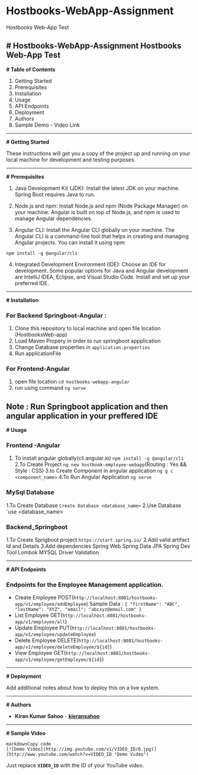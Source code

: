 # Hostbooks-WebApp-Assignment
Hostbooks Web-App Test

**# Hostbooks-WebApp-Assignment**
Hostbooks Web-App Test
---

**# Table of Contents**

1. Getting Started
2. Prerequisites
3. Installation
4. Usage
5. API Endpoints
6. Deployment
8. Authors
9. Sample Demo - Video Link

---

**# Getting Started**

These instructions will get you a copy of the project up and running on your local machine for development and testing purposes.

---

**# Prerequisites**

1. Java Development Kit (JDK): Install the latest JDK on your machine. Spring Boot requires Java to run.

2. Node.js and npm: Install Node.js and npm (Node Package Manager) on your machine. Angular is built on top of Node.js, and npm is used to manage Angular dependencies.

3. Angular CLI: Install the Angular CLI globally on your machine. The Angular CLI is a command-line tool that helps in creating and managing Angular projects. You can install it using npm:

`npm install -g @angular/cli`

4. Integrated Development Environment (IDE): Choose an IDE for development. Some popular options for Java and Angular development are IntelliJ IDEA, Eclipse, and Visual Studio Code. Install and set up your preferred IDE.


---

**# Installation**

### For Backend Springboot-Angular :
1) Clone this repository to local machine and open file location (HostbooksWeb-app)
2) Load Maven Propery in order to run springboot appplication 
3) Change Database properties in `application.properties`
4) Run applicationFile 

### For Frontend-Angular
1. open file location `cd hostbooks-webapp-angular`
2. run using command `ng serve`

Note : Run Springboot application and then angular application in your preffered IDE
---

**# Usage**

### Frontend -Angular
1. To install angular globally(cli.angular.io)
   ```npm install -g @angular/cli```
2.To Create Project 
    `ng new hostbook-employee-webapp`(Routing : Yes && Style : CSS)
3.to Create Component in angular application
    `ng g c <component_name>`
4.To Run Angular Application 
    `ng serve`

### MySql Database
1.To Create Database 
    `Create Database <database_name>`
2.Use Database
    `use <database_name>

### Backend_Springboot 
1.To Create Sprigboot project
    `https://start.spring.io/`
2.Add valid artifact Id and Details
3.Add dependencies
    Spring Web
    Spring Data JPA
    Spring Dev Tool 
    Lombok
    MYSQL Driver
    Validation

---

**# API Endpoints**

### Endpoints for the Employee Management application.

- Create Employee POST(`http://localhost:8081/hostbooks-app/v1/employee/addEmployee`)
    Sample Data :
        ```{
            "firstName": "ABC",
            "lastName": "XYZ",
            "email": "abcxyz@email.com"
        }```
- List Employee GET(`http://localhost:8081/hostbooks-app/v1/employee/all`)
- Update Employee PUT(`http://localhost:8081/hostbooks-app/v1/employee/updateEmployee`)
- Delete Employee DELETE(`http://localhost:8081/hostbooks-app/v1/employee/deleteEmployee/${id}`)
- View Employee GET(`http://localhost:8081/hostbooks-app/v1/employee/getEmployee/${id}`)


---

**# Deployment**

Add additional notes about how to deploy this on a live system.

---

**# Authors**

- **Kiran Kumar Sahoo** - **[kieransahoo](https://github.com/kieransahoo)**

---
**# Sample Video**

```
markdownCopy code
[![Demo Video](http://img.youtube.com/vi/VIDEO_ID/0.jpg)](http://www.youtube.com/watch?v=VIDEO_ID "Demo Video")

```

Just replace **`VIDEO_ID`** with the ID of your YouTube video.


